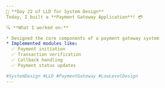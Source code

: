 ```yaml
---
🚀 **Day 22 of LLD for System Design**
Today, I built a **Payment Gateway Application**! 💳

🔍 **What I worked on:**

* Designed the core components of a payment gateway system
* Implemented modules like:
  ✅ Payment initiation
  ✅ Transaction verification
  ✅ Callback handling
  ✅ Payment status updates

#SystemDesign #LLD #PaymentGateway #LowLevelDesign 
---
```

